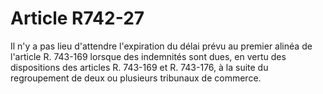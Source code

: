 # Article R742-27

Il n'y a pas lieu d'attendre l'expiration du délai prévu au premier alinéa de l'article R. 743-169 lorsque des indemnités sont dues, en vertu des dispositions des articles R. 743-169 et R. 743-176, à la suite du regroupement de deux ou plusieurs tribunaux de commerce.
